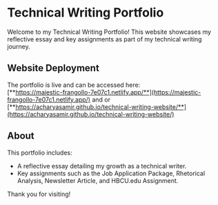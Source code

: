 # Technical Writing Portfolio

Welcome to my Technical Writing Portfolio! This website showcases my reflective essay and key assignments as part of my technical writing journey.

## Website Deployment

The portfolio is live and can be accessed here:  
[**https://majestic-frangollo-7e07c1.netlify.app/**](https://majestic-frangollo-7e07c1.netlify.app/) and or [**https://acharyasamir.github.io/technical-writing-website/**](https://acharyasamir.github.io/technical-writing-website/)

## About

This portfolio includes:
- A reflective essay detailing my growth as a technical writer.
- Key assignments such as the Job Application Package, Rhetorical Analysis, Newsletter Article, and HBCU.edu Assignment.

Thank you for visiting!
